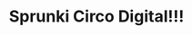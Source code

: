 ---
slug: sprunki-circo-digital-1818
title: Sprunki Circo Digital!!!
description: "Sprunki Circo Digital!!! is an exciting online game. Play for free directly in your browser!"
icon: /images/popular_mods/Sprunki Circo Digital!!!.png
url: https://wowtbc.net/sprunkin/sprunki-circo-digital/index.html
previewImage: /images/popular_mods/Sprunki Circo Digital!!!.png
type: popular mods

# SEO配置
seo:
  title: "Sprunki Circo Digital!!! - Play Free Online Game | Fun Browser Games"
  description: "Sprunki Circo Digital!!! - Play this fun online game for free in your browser. No download required!"
  ogImage: "/images/popular_mods/Sprunki Circo Digital!!!.png"
  keywords: "sprunki-circo-digital-1818, online game, browser game, free game, popular mods game, play online"

videoUrls:
  - https://www.youtube.com/embed/example1
  - https://www.youtube.com/embed/example2

whyPlay:
  title: "Why Play Sprunki Circo Digital!!!?"
  items:
    - "Immersive Gameplay: Sprunki Circo Digital!!! offers an engaging and immersive gaming experience that will keep you entertained for hours"
    - "Challenging Levels: Test your skills with increasingly difficult challenges and obstacles"
    - "Beautiful Graphics: Enjoy stunning visuals and smooth animations that bring the game world to life"
    - "Regular Updates: New content and features are added regularly to keep the game fresh and exciting"
    - "Free to Play: Experience all the fun without spending a penny"
    - "Community Features: Connect with other players, share strategies, and compete for high scores"
    - "Cross-Platform: Play on any device with a web browser, no downloads required"

features:
  title: "Key Features of Sprunki Circo Digital!!!"
  image: "/images/popular_mods/Sprunki Circo Digital!!!.png"
  items:
    - "Intuitive Controls: Easy to learn controls make Sprunki Circo Digital!!! accessible for players of all skill levels"
    - "Multiple Game Modes: Enjoy various gameplay options that provide different challenges and experiences"
    - "Character Customization: Personalize your gaming experience with unique characters and items"
    - "Achievement System: Complete special tasks to earn rewards and recognition"
    - "Leaderboards: Compete with players worldwide and see who can achieve the highest scores"

characteristics:
  title: "Game Characteristics"
  image: "/images/popular_mods/Sprunki Circo Digital!!!.png"
  items:
    - "Genre: Popular mods game with elements of strategy and skill"
    - "Difficulty: Suitable for both casual gamers and those seeking a challenge"
    - "Play Time: Quick sessions or extended gameplay, depending on your preference"
    - "Art Style: Vibrant and engaging visuals that enhance the gaming experience"
    - "Sound Design: Immersive audio that complements the gameplay perfectly"

info: "Sprunki Circo Digital!!! is an exciting online game that offers players a unique and engaging gaming experience. With its intuitive controls, stunning visuals, and challenging gameplay, Sprunki Circo Digital!!! provides hours of entertainment for players of all ages and skill levels. Whether you're looking for a quick gaming session during a break or an extended play session, Sprunki Circo Digital!!! delivers an immersive experience that will keep you coming back for more. The game features multiple levels of increasing difficulty, ensuring that players are constantly challenged as they progress. With regular updates adding new content and features, Sprunki Circo Digital!!! remains fresh and exciting, providing endless entertainment options for its growing community of players."

howToPlayIntro: "Welcome to Sprunki Circo Digital!!!! This guide will walk you through the basics and help you master the game. Whether you're a beginner or looking to improve your skills, these tips and instructions will enhance your gaming experience."

howToPlaySteps:
  - title: "Getting Started"
    description: "Begin your Sprunki Circo Digital!!! adventure by familiarizing yourself with the controls. Use your keyboard or mouse to navigate through the game interface. The tutorial will guide you through the basic mechanics and help you understand the objectives."
  - title: "Understanding the Objectives"
    description: "In Sprunki Circo Digital!!!, your main goal is to progress through levels by completing specific objectives. Each level presents unique challenges that require different strategies and approaches."
  - title: "Mastering the Controls"
    description: "Practice using the controls to improve your precision and reaction time. Sprunki Circo Digital!!! requires quick reflexes and strategic thinking to overcome obstacles and defeat opponents."
  - title: "Utilizing Power-ups"
    description: "Collect power-ups throughout the game to enhance your abilities and overcome difficult challenges. Each power-up offers unique advantages that can be crucial for success."
  - title: "Developing Strategies"
    description: "As you progress in Sprunki Circo Digital!!!, develop effective strategies for different scenarios. Analyze patterns, anticipate challenges, and adapt your approach to maximize your performance."

faq:
  title: "Frequently Asked Questions about Sprunki Circo Digital!!!"
  items:
    - question: "Is Sprunki Circo Digital!!! free to play?"
      answer: "Yes, Sprunki Circo Digital!!! is completely free to play directly in your web browser. No downloads or purchases are required to enjoy the full game experience."
    - question: "Can I play Sprunki Circo Digital!!! on mobile devices?"
      answer: "Yes, Sprunki Circo Digital!!! is optimized for both desktop and mobile play. You can enjoy the game on any device with a web browser and internet connection."
    - question: "Are there any in-game purchases?"
      answer: "While Sprunki Circo Digital!!! is free to play, there may be optional in-game purchases available for cosmetic items or additional features that don't affect core gameplay."
    - question: "How often is Sprunki Circo Digital!!! updated?"
      answer: "The developers regularly update Sprunki Circo Digital!!! with new content, features, and improvements based on player feedback and game performance."
    - question: "Can I play Sprunki Circo Digital!!! offline?"
      answer: "Currently, Sprunki Circo Digital!!! requires an internet connection to play as it's a browser-based online game."
    - question: "Is Sprunki Circo Digital!!! suitable for children?"
      answer: "Yes, Sprunki Circo Digital!!! is designed to be family-friendly and suitable for players of all ages."
    - question: "How do I report bugs or issues?"
      answer: "If you encounter any problems while playing Sprunki Circo Digital!!!, you can report them through the game's support page or contact the developers directly through their website."
    - question: "Still Have Questions?"
      answer: "If you have additional questions about Sprunki Circo Digital!!! that aren't covered in this FAQ, please visit our support center or contact our customer service team for assistance."
---